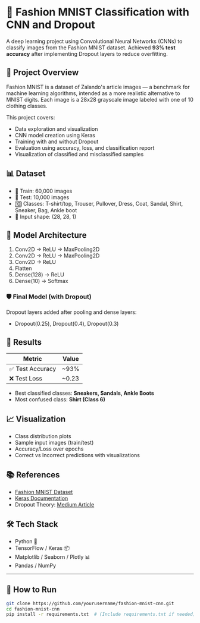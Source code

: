 # 👕 Fashion MNIST Classification with CNN and Dropout

A deep learning project using Convolutional Neural Networks (CNNs) to classify images from the Fashion MNIST dataset. Achieved **93% test accuracy** after implementing Dropout layers to reduce overfitting.

## 🧠 Project Overview

Fashion MNIST is a dataset of Zalando's article images — a benchmark for machine learning algorithms, intended as a more realistic alternative to MNIST digits. Each image is a 28x28 grayscale image labeled with one of 10 clothing classes.

This project covers:
- Data exploration and visualization
- CNN model creation using Keras
- Training with and without Dropout
- Evaluation using accuracy, loss, and classification report
- Visualization of classified and misclassified samples

## 📊 Dataset

- 📁 Train: 60,000 images
- 📁 Test: 10,000 images
- 🔟 Classes: T-shirt/top, Trouser, Pullover, Dress, Coat, Sandal, Shirt, Sneaker, Bag, Ankle boot
- 🔲 Input shape: (28, 28, 1)

## 🧱 Model Architecture

1. Conv2D → ReLU → MaxPooling2D  
2. Conv2D → ReLU → MaxPooling2D  
3. Conv2D → ReLU  
4. Flatten  
5. Dense(128) → ReLU  
6. Dense(10) → Softmax

### 🛡️ Final Model (with Dropout)

Dropout layers added after pooling and dense layers:
- Dropout(0.25), Dropout(0.4), Dropout(0.3)

## 🚀 Results

| Metric           | Value     |
|------------------|-----------|
| ✅ Test Accuracy | ~93%      |
| ❌ Test Loss     | ~0.23     |

- Best classified classes: **Sneakers, Sandals, Ankle Boots**
- Most confused class: **Shirt (Class 6)**

## 📈 Visualization

- Class distribution plots
- Sample input images (train/test)
- Accuracy/Loss over epochs
- Correct vs Incorrect predictions with visualizations

## 📚 References

- [Fashion MNIST Dataset](https://www.kaggle.com/zalando-research/fashionmnist)
- [Keras Documentation](https://keras.io/)
- Dropout Theory: [Medium Article](https://medium.com/@vivek.yadav/why-dropouts-prevent-overfitting-in-deep-neural-networks-937e2543a701)

## 🛠 Tech Stack

- Python 🐍
- TensorFlow / Keras 📦
- Matplotlib / Seaborn / Plotly 📊
- Pandas / NumPy

---

## 📂 How to Run

```bash
git clone https://github.com/yourusername/fashion-mnist-cnn.git
cd fashion-mnist-cnn
pip install -r requirements.txt  # (Include requirements.txt if needed)
